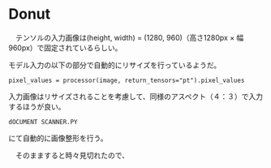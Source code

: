 # Donut

　テンソルの入力画像は(height, width) = (1280, 960)（高さ1280px × 幅960px）で固定されているらしい。

モデル入力の以下の部分で自動的にリサイズを行っているようだ。

    pixel_values = processor(image, return_tensors="pt").pixel_values


入力画像はリサイズされることを考慮して、同様のアスペクト（４：３）で入力するほうが良い。
    
    dOCUMENT SCANNER.PY
    
にて自動的に画像整形を行う。

　そのまますると時々見切れたので、


